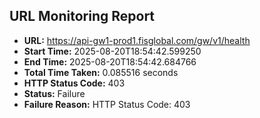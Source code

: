 ## URL Monitoring Report

- **URL:** https://api-gw1-prod1.fisglobal.com/gw/v1/health
- **Start Time:** 2025-08-20T18:54:42.599250
- **End Time:** 2025-08-20T18:54:42.684766
- **Total Time Taken:** 0.085516 seconds
- **HTTP Status Code:** 403
- **Status:** Failure
- **Failure Reason:** HTTP Status Code: 403
